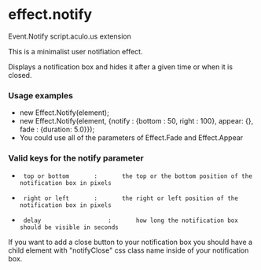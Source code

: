 effect.notify
=============

Event.Notify script.aculo.us extension

This is a minimalist user notifiation effect.

Displays a notification box and hides it after a given time or when it is closed.

### Usage examples

 *  new Effect.Notify(element);
 *  new Effect.Notify(element, {notify : {bottom : 50, right : 100}, appear: {}, fade : {duration: 5.0}});
 *  You could use all of the parameters of Effect.Fade and Effect.Appear

### Valid keys for the notify parameter

 *  	top or bottom		:		the top or the bottom position of the notification box in pixels
 *  	right or left		:		the right or left position of the notification box in pixels
 *  	delay					:		how long the notification box should be visible in seconds

If you want to add a close button to your notification box you should have a child element with "notifyClose" css class name inside of your notification box.
